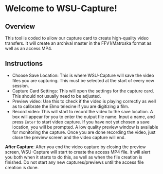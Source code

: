# Welcome to WSU-Capture!

## Overview
This tool is coded to allow our capture card to create high-quality video transfers. It will create an archival master in the FFV1/Matroska format as well as an access MP4.

## Instructions

* Choose Save Location: This is where WSU-Capture will save the video files you are capturing. This must be selected at the start of every new session.
* Capture Card Settings: This will open the settings for the capture card. This should not usually need to be adjusted.
* Preview video: Use this to check if the video is playing correctly as well as to calibrate the Elmo telecine if you are digitizing a film.
* Record video: This will start to record the video to the save location. A box will appear for you to enter the output file name. Input a name, and press `Enter` to start video capture. If you have not yet chosen a save location, you will be prompted. A low quality preview window is available for monitoring the capture. Once you are done recording the video, just close the preview screen and the video capture will end.

__After Capture__: After you end the video capture by closing the preview screen, WSU-Capture will start to create the access MP4 file. It will alert you both when it starts to do this, as well as when the file creation is finished. Do not start any new captures/previews until the access file creation is done.


